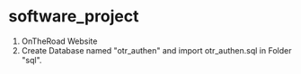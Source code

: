 # software_project
1. OnTheRoad Website
2. Create Database named "otr_authen" and import otr_authen.sql in Folder "sql".  
